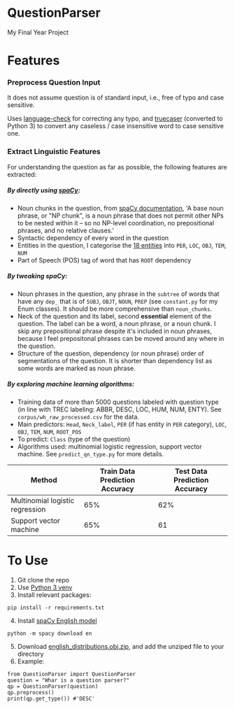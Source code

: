 # QuestionParser
My Final Year Project

# Features
### Preprocess Question Input
It does not assume question is of standard input, i.e., free of typo and case sensitive.

Uses [language-check](https://github.com/myint/language-check) for correcting any typo, and
[truecaser](https://github.com/nreimers/truecaser) (converted to Python 3) to convert any caseless / case insensitive word to case sensitive one.

### Extract Linguistic Features
For understanding the question as far as possible, the following features are extracted:
#####  By directly using [spaCy](https://github.com/explosion/spaCy):
  * Noun chunks in the question, from [spaCy documentation](https://spacy.io/api/doc#noun_chunks), 'A base noun phrase, or "NP chunk", is a noun phrase that does not permit other NPs to be nested within it – so no NP-level coordination, no prepositional phrases, and no relative clauses.' 
  * Syntactic dependency of every word in the question
  * Entities in the question, I categorise the [18 entities](https://spacy.io/api/annotation#named-entities) into `PER`, `LOC`, `OBJ`, `TEM`, `NUM`
  * Part of Speech (POS) tag of word that has `ROOT` dependency 
##### By tweaking spaCy:
  * Noun phrases in the question, any phrase in the `subtree` of words that have any `dep_` that is of `SUBJ`, `OBJT`, `NOUN`, `PREP` (see `constant.py` for my Enum classes). It should be more comprehensive than `noun_chunks`.
  * Neck of the question and its label, second <b>essential</b> element of the question. The label can be a word, a noun phrase, or a noun chunk. I skip any prepositional phrase despite it's included in noun phrases, because I feel prepositonal phrases can be moved around any where in the question.
  * Structure of the question, dependency (or noun phrase) order of segmentations of the question. It is shorter than dependency list as some words are marked as noun phrase.
##### By exploring machine learning algorithms:
  * Training data of more than 5000 questions labeled with question type (in line with TREC labeling: ABBR, DESC, LOC, HUM, NUM, ENTY). See `corpus/wh_raw_processed.csv` for the data.
  * Main predictors: `Head`, `Neck_label`, `PER` (if has entity in `PER` category), `LOC`, `OBJ`, `TEM`, `NUM`, `ROOT_POS`
  * To predict: `Class` (type of the question)
  * Algorithms used: multinomial logistic regression, support vector machine. See `predict_qn_type.py` for more details.

Method | Train Data Prediction Accuracy | Test Data Prediction Accuracy 
------------ | ------------ | -------------
Multinomial logistic regression | 65% | 62%
Support vector machine | 65% | 61

# To Use
1. Git clone the repo
2. Use [Python 3 venv](https://docs.python.org/3/library/venv.html)
3. Install relevant packages:
```
pip install -r requirements.txt
```
4. Install [spaCy English model](https://spacy.io/usage/models)
```
python -m spacy download en
```
5. Download [english_distributions.obj.zip](https://github.com/nreimers/truecaser/releases), and add the unziped file to your directory
6. Example:
```
from QuestionParser import QuestionParser
question = "Whar is a question parser?"
qp = QuestionParser(question)
qp.preprocess()
print(qp.get_type()) #'DESC'
```


